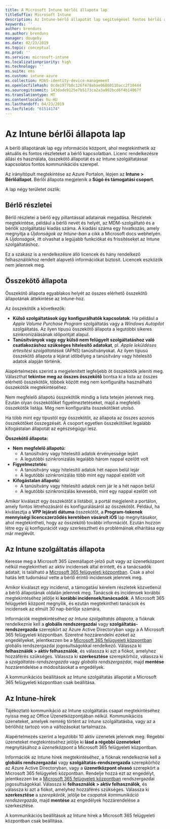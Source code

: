 ```yaml
---
title: A Microsoft Intune bérlői állapota lap
titleSuffix: Microsoft Intune
description: Az Intune-bérlő állapotát lap segítségével fontos bérlői adatainak megtekintése az Intune-portál elhagyása nélkül
keywords: ''
author: brenduns
ms.author: brenduns
manager: dougeby
ms.date: 02/23/2019
ms.topic: conceptual
ms.prod: ''
ms.service: microsoft-intune
ms.localizationpriority: high
ms.technology: ''
ms.suite: ems
ms.custom: intune-azure
ms.collection: M365-identity-device-management
ms.openlocfilehash: 0cde1977b0c126f478abae06860110acc2f10444
ms.sourcegitcommit: 143dade9125e7b5173ca2a3a902bcd6f4b14067f
ms.translationtype: MT
ms.contentlocale: hu-HU
ms.lasthandoff: 04/23/2019
ms.locfileid: "61514174"
---
```

# <a name="intune-tenant-status-page"></a>Az Intune bérlői állapota lap
A bérlő állapotának lap egy információs központ, ahol megtekinthetik az aktuális és fontos részleteket a bérlő kapcsolatban. Licenc rendelkezésre állási és használata, összekötő állapotát és az Intune szolgáltatással kapcsolatos fontos kommunikációs szerepel.  

Az irányítópult megtekintése az Azure Portalon, lépjen az **Intune > Bérlőállapot**.  Bérlői állapota megjelenik a **Súgó és támogatási csoport**.  

A lap négy területet oszlik:

## <a name="tenant-details"></a>Bérlő részletei
Bérlő részletei a bérlő egy pillantással adatainak megadása. Részletek megtekintése, például a bérlő nevét és helyét, az MDM-szolgáltató és a bérlők szolgáltatási kiadás száma. A kiadási száma egy hivatkozás, amely megnyitja a *Újdonságok az Intune-ban* a cikk a Microsoft docs webhelyén. A *Újdonságok*, itt olvashat a legújabb funkciókat és frissítéseket az Intune szolgáltatáshoz.  

Ez a szakasz is a rendelkezésre álló licencek és hány rendelkező felhasználókhoz rendelt alapvető információkat biztosít. Licencek eszközök nem jelennek meg.

## <a name="connector-status"></a>Összekötő állapota
Összekötő állapota egyablakos helyét az összes elérhető összekötő állapotának áttekintése az Intune-hoz.  

Az összekötők a következők:
- **Külső szolgáltatások úgy konfigurálhatók kapcsolatok**. Ha például a *Apple Volume Purchase Program* szolgáltatás vagy a *Windows Autopilot* szolgáltatás.  Az ilyen típusú összekötő állapota a legutóbbi sikeres szinkronizálásának időpontját alapul.
- **Tanúsítványok vagy egy külső nem felügyelt szolgáltatáshoz való csatlakozáshoz szükséges hitelesítő adatokat**, pl. *Apple leküldéses értesítési szolgáltatások* (APNS) tanúsítványokat. Az ilyen típusú összekötő állapota a lejárat időbélyeg a tanúsítvány vagy hitelesítő adatok alapján történik.  

Alapértelmezés szerint a megjelenített legfeljebb öt összekötők jeleníti meg. Választhat **tekintse meg az összes összekötő** bontsa ki a lista az összes elérhető összekötők, többek között még nem konfigurálta használható összekötők megtekintéséhez.  

Nem megfelelő állapotú összekötők mindig a lista tetején jelennek meg. Ezután olyan összekötőket figyelmeztetéseket, majd a megfelelő összekötők listája. Még nem konfigurálta összekötőket utolsó.

Ha több mint egy típustól egy összekötőt, az állapota az összes azonos összekötőket összegzését. A csoport egyetlen összekötőket legalább kifogástalan állapotát az egészségügyi lesz.  

**Összekötő állapota:**
- **Nem megfelelő állapotú:**
    - A tanúsítvány vagy hitelesítő adatok érvényessége lejárt
    - A legutóbbi szinkronizálás legalább három nappal ezelőtt volt
- **Figyelmeztetés:**
    - A tanúsítvány vagy hitelesítő adatok hét napon belül lejár
    - A legutóbbi szinkronizálás több mint egy nappal ezelőtt volt
- **Kifogástalan állapotú:**
    - A tanúsítvány vagy hitelesítő adatok nem jár le a hét napon belül
    - A legutóbbi szinkronizálás kevesebb, mint egy nappal ezelőtt volt  

Amikor kiválaszt egy összekötőt a listából, a portál megjelenít a portálon, amely fontos létrehozásáról és konfigurálásáról az összekötőt.  Például, ha kiválasztja a **VPP lejárati dátuma** összekötőt, a **Program-tokenek mennyiségi licencszerződés keretében vásárolt iOS** lap megnyitásakor, ahol megtekintheti, hogy az összekötő további információt. Ezután hozzon létre egy új konfigurációt vagy szerkesztheti és problémáinak elhárítása egy már meglévőt.  

## <a name="intune-service-health"></a>Az Intune szolgáltatás állapota  
Keresse meg a Microsoft 365 üzemállapot-jelző pult vagy az üzenetközpont nélkül megtekintheti az aktív incidensek által érintett, és a tanácsadók adatait, is található a [Microsoft 365 felügyeleti központban](https://admin.microsoft.com). Csak a ahol hatás lett tudomásul vette a bérlő érintő incidensek jelennek meg.  

Amikor kiválaszt egy incidenst, a támogatási kérelem részletek közvetlenül a bérlő állapotának oldalán jelennek meg. Tanácsok és incidensek korábbi megtekintéséhez jelölje ki **korábbi incidensek/tanácsadók**. A Microsoft 365 felügyeleti központ megnyílik, és ezután megtekintheti tanácsok és incidensek az elmúlt 30 nap-bérlője számára.  

Információk megtekintéséhez *az Intune szolgáltatás állapota*, a fióknak rendelkeznie kell a **globális rendszergazdai** vagy **szolgáltatás-rendszergazda** szerepkört az Azure Active Directoryban vagy a A Microsoft 365 felügyeleti központban. Szeretné hozzárendelni ezeket az engedélyeket, jelentkezzen be a [Microsoft 365 felügyeleti központban](https://admin.microsoft.com) globális rendszergazdai jogosultságokkal rendelkező. Válassza ki **felhasználók > aktív felhasználók**, és válassza ki azt a fiókot, amelyhez hozzáférés szükséges. Válassza ki **szerkesztése** szerepkörhöz, válassza ki a *szolgáltatás-rendszergazda* vagy *globális rendszergazdai*, majd **mentése** hozzárendelése a módosításokat a engedélyek.  

A kommunikációs beállítások az Intune szolgáltatás állapotát a Microsoft 365 felügyeleti központban csak beállítása.

## <a name="intune-news"></a>Az Intune-hírek  
Tájékoztató kommunikáció az Intune szolgáltatás csapat megtekintéséhez nyissa meg az Office Üzenetközpontjában nélkül. Kommunikációs üzeneteket, amelyek nemrég történt az Intune szolgáltatásba, vagy az a bérlőhöz tartozó von a változásokat tartalmazza.  

Alapértelmezés szerint a legutóbbi 10 aktív üzenetek jelennek meg. Régebbi üzeneteket megtekintéséhez jelölje ki **lásd a régebbi üzeneteket** megnyitásához a *üzenetközpont* a Microsoft 365 felügyeleti központban.  

Információk az Intune hírek megtekintéséhez, a fióknak rendelkeznie kell a **globális rendszergazdai** vagy **szolgáltatás-rendszergazda** szerepkörhöz az Azure Active Directoryban, vagy a **üzenetközpont olvasó** szerepkört a Microsoft 365 felügyeleti központban.  Rendelje hozzá ezt az engedélyt, jelentkezzen be a [Microsoft 365 felügyeleti központban](https://admin.microsoft.com) rendszergazdai jogosultságokkal. Válassza ki **felhasználók > aktív felhasználók**, és válassza ki azt a fiókot, amelyhez hozzáférés szükséges. Válassza ki **szerkesztése** a *szerepkörök*, jelölje be *csapatok kommunikáció rendszergazda*, majd **mentése** az engedélyek hozzárendelése a szerkesztése.  

A kommunikációs beállítások az Intune hírek a Microsoft 365 felügyeleti központban csak beállítása.
